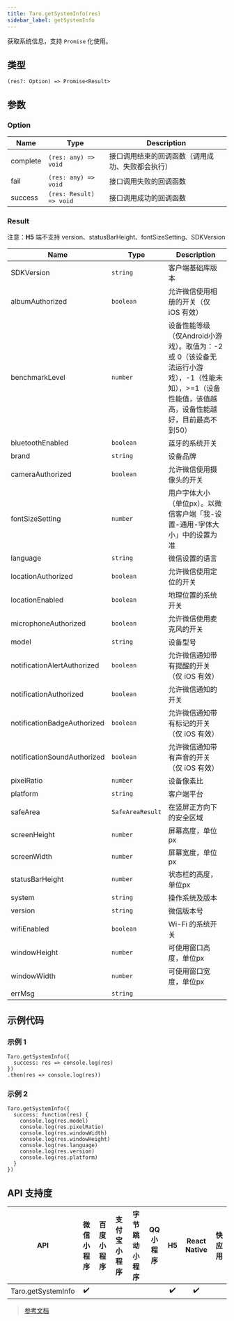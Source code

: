 ```yaml
---
title: Taro.getSystemInfo(res)
sidebar_label: getSystemInfo
---
```


获取系统信息，支持 `Promise` 化使用。

## 类型

```tsx
(res?: Option) => Promise<Result>
```

## 参数

### Option

| Name | Type | Description |
| --- | --- | --- |
| complete | `(res: any) => void` | 接口调用结束的回调函数（调用成功、失败都会执行） |
| fail | `(res: any) => void` | 接口调用失败的回调函数 |
| success | `(res: Result) => void` | 接口调用成功的回调函数 |

### Result

注意：**H5** 端不支持 version、statusBarHeight、fontSizeSetting、SDKVersion

| Name | Type | Description |
| --- | --- | --- |
| SDKVersion | `string` | 客户端基础库版本 |
| albumAuthorized | `boolean` | 允许微信使用相册的开关（仅 iOS 有效） |
| benchmarkLevel | `number` | 设备性能等级（仅Android小游戏）。取值为：-2 或 0（该设备无法运行小游戏），-1（性能未知），>=1（设备性能值，该值越高，设备性能越好，目前最高不到50） |
| bluetoothEnabled | `boolean` | 蓝牙的系统开关 |
| brand | `string` | 设备品牌 |
| cameraAuthorized | `boolean` | 允许微信使用摄像头的开关 |
| fontSizeSetting | `number` | 用户字体大小（单位px）。以微信客户端「我-设置-通用-字体大小」中的设置为准 |
| language | `string` | 微信设置的语言 |
| locationAuthorized | `boolean` | 允许微信使用定位的开关 |
| locationEnabled | `boolean` | 地理位置的系统开关 |
| microphoneAuthorized | `boolean` | 允许微信使用麦克风的开关 |
| model | `string` | 设备型号 |
| notificationAlertAuthorized | `boolean` | 允许微信通知带有提醒的开关（仅 iOS 有效） |
| notificationAuthorized | `boolean` | 允许微信通知的开关 |
| notificationBadgeAuthorized | `boolean` | 允许微信通知带有标记的开关（仅 iOS 有效） |
| notificationSoundAuthorized | `boolean` | 允许微信通知带有声音的开关（仅 iOS 有效） |
| pixelRatio | `number` | 设备像素比 |
| platform | `string` | 客户端平台 |
| safeArea | `SafeAreaResult` | 在竖屏正方向下的安全区域 |
| screenHeight | `number` | 屏幕高度，单位px |
| screenWidth | `number` | 屏幕宽度，单位px |
| statusBarHeight | `number` | 状态栏的高度，单位px |
| system | `string` | 操作系统及版本 |
| version | `string` | 微信版本号 |
| wifiEnabled | `boolean` | Wi-Fi 的系统开关 |
| windowHeight | `number` | 可使用窗口高度，单位px |
| windowWidth | `number` | 可使用窗口宽度，单位px |
| errMsg | `string` |  |


## 示例代码

### 示例 1

```tsx
Taro.getSystemInfo({
  success: res => console.log(res)
})
.then(res => console.log(res))
```

### 示例 2

```tsx
Taro.getSystemInfo({
  success: function(res) {
    console.log(res.model)
    console.log(res.pixelRatio)
    console.log(res.windowWidth)
    console.log(res.windowHeight)
    console.log(res.language)
    console.log(res.version)
    console.log(res.platform)
  }
})
```

## API 支持度

| API | 微信小程序 | 百度小程序 | 支付宝小程序 | 字节跳动小程序 | QQ 小程序 | H5 | React Native | 快应用 |
| :---: | :---: | :---: | :---: | :---: | :---: | :---: | :---: | :---: |
| Taro.getSystemInfo | ✔️ |  |  |  |  | ✔️ | ✔️ |  |

> [参考文档](https://developers.weixin.qq.com/miniprogram/dev/api/base/system/system-info/wx.getSystemInfo.html)
